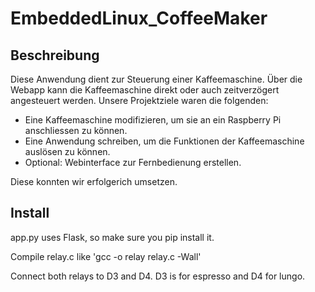 # EmbeddedLinux_CoffeeMaker
## Beschreibung
Diese Anwendung dient zur Steuerung einer Kaffeemaschine. Über die Webapp kann die Kaffeemaschine direkt oder auch zeitverzögert angesteuert werden.
Unsere Projektziele waren die folgenden:
-	Eine Kaffeemaschine modifizieren, um sie an ein Raspberry Pi anschliessen zu können. 
-	Eine Anwendung schreiben, um die Funktionen der Kaffeemaschine auslösen zu können.
-	Optional: Webinterface zur Fernbedienung erstellen.

Diese konnten wir erfolgerich umsetzen.

## Install

app.py uses Flask, so make sure you pip install it. 

Compile relay.c like 'gcc -o relay relay.c -Wall'

Connect both relays to D3 and D4. D3 is for espresso and D4 for lungo.

